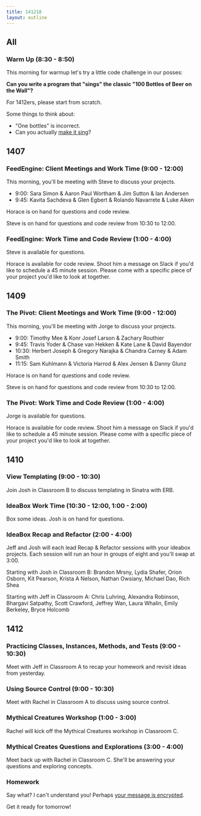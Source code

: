 ```yaml
---
title: 141218
layout: outline
---
```


## All

### Warm Up (8:30 - 8:50)

This morning for warmup let's try a little code challenge in our posses:

**Can you write a program that "sings" the classic "100 Bottles of Beer on the Wall"?**

For 1412ers, please start from scratch.

Some things to think about:

* "One bottles" is incorrect.
* Can you actually [make it sing](https://developer.apple.com/library/mac/documentation/Darwin/Reference/ManPages/man1/say.1.html)?

## 1407

### FeedEngine: Client Meetings and Work Time (9:00 - 12:00)

This morning, you'll be meeting with Steve to discuss your projects.

* 9:00: Sara Simon & Aaron Paul Wortham & Jim Sutton & Ian Andersen
* 9:45: Kavita Sachdeva & Glen Egbert & Rolando Navarrete & Luke Aiken

Horace is on hand for questions and code review.

Steve is on hand for questions and code review from 10:30 to 12:00.

### FeedEngine: Work Time and Code Review (1:00 - 4:00)

Steve is available for questions.

Horace is available for code review. Shoot him a message on Slack if you'd like to schedule a 45 minute session. Please come with a specific piece of your project you'd like to look at together.

## 1409

### The Pivot: Client Meetings and Work Time (9:00 - 12:00)

This morning, you'll be meeting with Jorge to discuss your projects.

* 9:00: Timothy Mee & Konr Josef Larson & Zachary Routhier
* 9:45: Travis Yoder & Chase van Hekken & Kate Lane & David Bayendor
* 10:30: Herbert Joseph & Gregory Narajka & Chandra Carney & Adam Smith
* 11:15: Sam Kuhlmann & Victoria Harrod & Alex Jensen & Danny Glunz

Horace is on hand for questions and code review.

Steve is on hand for questions and code review from 10:30 to 12:00.

### The Pivot: Work Time and Code Review (1:00 - 4:00)

Jorge is available for questions.

Horace is available for code review. Shoot him a message on Slack if you'd like to schedule a 45 minute session. Please come with a specific piece of your project you'd like to look at together.

## 1410

### View Templating (9:00 - 10:30)

Join Josh in Classroom B to discuss templating in Sinatra with ERB.

### IdeaBox Work Time (10:30 - 12:00, 1:00 - 2:00)

Box some ideas. Josh is on hand for questions.

### IdeaBox Recap and Refactor (2:00 - 4:00)

Jeff and Josh will each lead Recap & Refactor sessions with your ideabox projects.
Each session will run an hour in groups of eight and you'll swap at 3:00.

Starting with Josh in Classroom B: Brandon Mrsny, Lydia Shafer, Orion Osborn, Kit Pearson, Krista A Nelson, Nathan Owsiany, Michael Dao, Rich Shea

Starting with Jeff in Classroom A: Chris Luhring, Alexandra Robinson, Bhargavi Satpathy, Scott Crawford, Jeffrey Wan, Laura Whalin, Emily Berkeley, Bryce Holcomb

## 1412

### Practicing Classes, Instances, Methods, and Tests (9:00 - 10:30)

Meet with Jeff in Classroom A to recap your homework and revisit ideas from yesterday.

### Using Source Control (9:00 - 10:30)

Meet with Rachel in Classroom A to discuss using source control.

### Mythical Creatures Workshop (1:00 - 3:00)

Rachel will kick off the Mythical Creatures workshop in Classroom C.

### Mythical Creates Questions and Explorations (3:00 - 4:00)

Meet back up with Rachel in Classroom C. She'll be answering your questions and exploring concepts.

### Homework

Say what? I can't understand you! Perhaps [your message is encrypted](https://github.com/turingschool/challenges/blob/master/cryptographer.markdown).

Get it ready for tomorrow!
